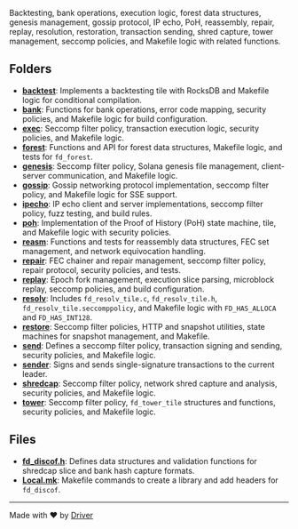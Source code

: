 <!--------------------------------------------------------------------------------->
<!-- IMPORTANT: This file is auto-generated by Driver (https://driver.ai). -------->
<!-- Manual edits may be overwritten on future commits. --------------------------->
<!--------------------------------------------------------------------------------->

Backtesting, bank operations, execution logic, forest data structures, genesis management, gossip protocol, IP echo, PoH, reassembly, repair, replay, resolution, restoration, transaction sending, shred capture, tower management, seccomp policies, and Makefile logic with related functions.

## Folders
- **[backtest](backtest/README.md)**: Implements a backtesting tile with RocksDB and Makefile logic for conditional compilation.
- **[bank](bank/README.md)**: Functions for bank operations, error code mapping, security policies, and Makefile logic for build configuration.
- **[exec](exec/README.md)**: Seccomp filter policy, transaction execution logic, security policies, and Makefile logic.
- **[forest](forest/README.md)**: Functions and API for forest data structures, Makefile logic, and tests for `fd_forest`.
- **[genesis](genesis/README.md)**: Seccomp filter policy, Solana genesis file management, client-server communication, and Makefile logic.
- **[gossip](gossip/README.md)**: Gossip networking protocol implementation, seccomp filter policy, and Makefile logic for SSE support.
- **[ipecho](ipecho/README.md)**: IP echo client and server implementations, seccomp filter policy, fuzz testing, and build rules.
- **[poh](poh/README.md)**: Implementation of the Proof of History (PoH) state machine, tile, and Makefile logic with security policies.
- **[reasm](reasm/README.md)**: Functions and tests for reassembly data structures, FEC set management, and network equivocation handling.
- **[repair](repair/README.md)**: FEC chainer and repair management, seccomp filter policy, repair protocol, security policies, and tests.
- **[replay](replay/README.md)**: Epoch fork management, execution slice parsing, microblock replay, seccomp policies, and build configuration.
- **[resolv](resolv/README.md)**: Includes `fd_resolv_tile.c`, `fd_resolv_tile.h`, `fd_resolv_tile.seccomppolicy`, and Makefile logic with `FD_HAS_ALLOCA` and `FD_HAS_INT128`.
- **[restore](restore/README.md)**: Seccomp filter policies, HTTP and snapshot utilities, state machines for snapshot management, and Makefile.
- **[send](send/README.md)**: Defines a seccomp filter policy, transaction signing and sending, security policies, and Makefile logic.
- **[sender](sender/README.md)**: Signs and sends single-signature transactions to the current leader.
- **[shredcap](shredcap/README.md)**: Seccomp filter policy, network shred capture and analysis, security policies, and Makefile logic.
- **[tower](tower/README.md)**: Seccomp filter policy, `fd_tower_tile` structures and functions, security policies, and Makefile logic.

## Files
- **[fd_discof.h](fd_discof.h.md)**: Defines data structures and validation functions for shredcap slice and bank hash capture formats.
- **[Local.mk](Local.mk.md)**: Makefile commands to create a library and add headers for `fd_discof`.

---
Made with ❤️ by [Driver](https://www.driver.ai/)